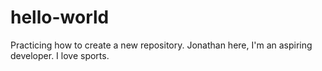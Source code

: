 # hello-world
Practicing how to create a new repository.
Jonathan here, I'm an aspiring developer. 
I love sports.
